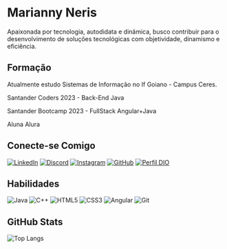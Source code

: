 # Marianny Neris
Apaixonada por tecnologia, autodidata e dinâmica, busco contribuir para o desenvolvimento de soluções tecnológicas com objetividade, dinamismo e eficiência.

## Formação
<p>Atualmente estudo Sistemas de Informação no If Goiano - Campus Ceres.</p>
<p>Santander Coders 2023 - Back-End Java</p>
<p>Santander Bootcamp 2023 - FullStack Angular+Java</p>
<p>Aluna Alura</p>

## Conecte-se Comigo
[![LinkedIn](https://img.shields.io/badge/LinkedIn-000?style=for-the-badge&logo=linkedin&logoColor=0E76A8)](https://www.linkedin.com/in/marianny-neris-ferreira/)
[![Discord](https://img.shields.io/badge/Discord-000?style=for-the-badge&logo=discord)](https://www.discord.com/in/mariannyneris/)
[![Instagram](https://img.shields.io/badge/Instagram-000?style=for-the-badge&logo=instagram)](https://www.instagram.com/mariannyneris/)
[![GitHub](https://img.shields.io/badge/Github-000?style=for-the-badge&logo=github)](https://www.github.com/mariannyneris2004/)
[![Perfil DIO](https://img.shields.io/badge/Dio-000?style=for-the-badge&logo=dio)](https://web.dio.me/users/mariannyneris2004?tab=skills)

## Habilidades
![Java](https://img.shields.io/badge/Java-000?style=for-the-badge&logo=java)
![C++](https://img.shields.io/badge/C%2B%2B-000?style=for-the-badge&logo=c%2B%2B&logoColor=00599C)
![HTML5](https://img.shields.io/badge/HTML5-000?style=for-the-badge&logo=html5)
![CSS3](https://img.shields.io/badge/CSS3-000?style=for-the-badge&logo=css3&logoColor=264CE4)
![Angular](https://img.shields.io/badge/Angular-000?style=for-the-badge&logo=angular&logoColor=C3002F)
![Git](https://img.shields.io/badge/Git-000?style=for-the-badge&logo=git)

## GitHub Stats

![Top Langs](https://github-readme-stats-git-masterrstaa-rickstaa.vercel.app/api/top-langs/?username=mariannyneris2004&layout=compact&bg_color=000&border_color=30A3DC&title_color=E94D5F&text_color=FFF)
